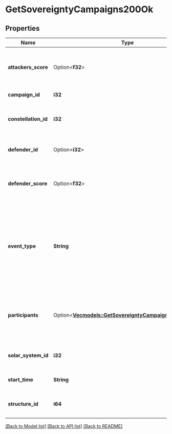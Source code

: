 # GetSovereigntyCampaigns200Ok

## Properties

Name | Type | Description | Notes
------------ | ------------- | ------------- | -------------
**attackers_score** | Option<**f32**> | Score for all attacking parties, only present in Defense Events.  | [optional]
**campaign_id** | **i32** | Unique ID for this campaign. | 
**constellation_id** | **i32** | The constellation in which the campaign will take place.  | 
**defender_id** | Option<**i32**> | Defending alliance, only present in Defense Events  | [optional]
**defender_score** | Option<**f32**> | Score for the defending alliance, only present in Defense Events.  | [optional]
**event_type** | **String** | Type of event this campaign is for. tcu_defense, ihub_defense and station_defense are referred to as \"Defense Events\", station_freeport as \"Freeport Events\".  | 
**participants** | Option<[**Vec<models::GetSovereigntyCampaignsParticipant>**](get_sovereignty_campaigns_participant.md)> | Alliance participating and their respective scores, only present in Freeport Events.  | [optional]
**solar_system_id** | **i32** | The solar system the structure is located in.  | 
**start_time** | **String** | Time the event is scheduled to start.  | 
**structure_id** | **i64** | The structure item ID that is related to this campaign.  | 

[[Back to Model list]](../README.md#documentation-for-models) [[Back to API list]](../README.md#documentation-for-api-endpoints) [[Back to README]](../README.md)


